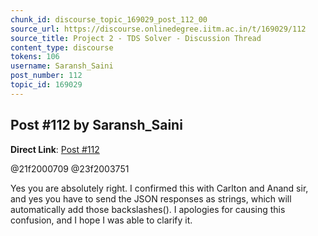 ```yaml
---
chunk_id: discourse_topic_169029_post_112_00
source_url: https://discourse.onlinedegree.iitm.ac.in/t/169029/112
source_title: Project 2 - TDS Solver - Discussion Thread
content_type: discourse
tokens: 106
username: Saransh_Saini
post_number: 112
topic_id: 169029
---
```


## Post #112 by Saransh_Saini

**Direct Link**: [Post #112](https://discourse.onlinedegree.iitm.ac.in/t/169029/112)

@21f2000709 @23f2003751

Yes you are absolutely right. I confirmed this with Carlton and Anand sir, and yes you have to send the JSON responses as strings, which will automatically add those backslashes(\). I apologies for causing this confusion, and I hope I was able to clarify it.
